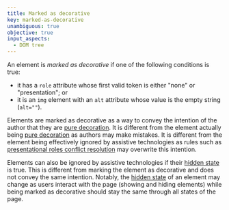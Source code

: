 ```yaml
---
title: Marked as decorative
key: marked-as-decorative
unambiguous: true
objective: true
input_aspects:
  - DOM tree
---
```


An element is _marked as decorative_ if one of the following conditions is true:

- it has a `role` attribute whose first valid token is either "none" or "presentation"; or
- it is an `img` element with an `alt` attribute whose value is the empty string (`alt=""`).

Elements are marked as decorative as a way to convey the intention of the author that they are [pure decoration][]. It is different from the element actually being [pure decoration][] as authors may make mistakes. It is different from the element being effectively ignored by assistive technologies as rules such as [presentational roles conflict resolution][] may overwrite this intention.

Elements can also be ignored by assistive technologies if their [hidden state][] is true. This is different from marking the element as decorative and does not convey the same intention. Notably, the [hidden state][] of an element may change as users interact with the page (showing and hiding elements) while being marked as decorative should stay the same through all states of the page.

[hidden state]: #hidden-state 'Definition of Hidden state'
[presentational roles conflict resolution]: https://www.w3.org/TR/wai-aria-1.1/#conflict_resolution_presentation_none 'Presentational Roles Conflict Resolution'
[pure decoration]: https://www.w3.org/TR/WCAG21/#dfn-pure-decoration 'WCAG definition of Pure decoration'
